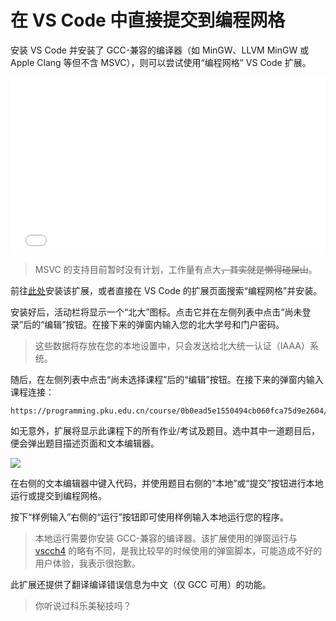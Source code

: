 # 在 VS Code 中直接提交到编程网格

安装 VS Code 并安装了 GCC-兼容的编译器（如 MinGW、LLVM MinGW 或 Apple Clang 等但不含 MSVC），则可以尝试使用“编程网格” VS Code 扩展。

<iframe src="//player.bilibili.com/player.html?aid=462922846&bvid=BV11L411t7a6&cid=405885756&page=1" scrolling="no" border="0" frameborder="no" framespacing="0" allowfullscreen="true"> </iframe>

> MSVC 的支持目前暂时没有计划，工作量有点大<del>，其实就是懒得碰屎山</del>。

前往[此处](https://marketplace.visualstudio.com/items?itemName=Guyutongxue.programming-grid)安装该扩展，或者直接在 VS Code 的扩展页面搜索“编程网格”并安装。

安装好后，活动栏将显示一个“北大”图标。点击它并在左侧列表中点击“尚未登录”后的“编辑”按钮。在接下来的弹窗内输入您的北大学号和门户密码。

> 这些数据将存放在您的本地设置中，只会发送给北大统一认证（IAAA）系统。

随后，在左侧列表中点击“尚未选择课程”后的“编辑”按钮。在接下来的弹窗内输入课程连接：

```
https://programming.pku.edu.cn/course/0b0ead5e1550494cb060fca75d9e2604/
```

如无意外，扩展将显示此课程下的所有作业/考试及题目。选中其中一道题目后，便会弹出题目描述页面和文本编辑器。

![](https://z3.ax1x.com/2021/08/21/fzkPC6.png)

在右侧的文本编辑器中键入代码，并使用题目右侧的“本地”或“提交”按钮进行本地运行或提交到编程网格。

按下“样例输入”右侧的“运行”按钮即可使用样例输入本地运行您的程序。

> 本地运行需要你安装 GCC-兼容的编译器。该扩展使用的弹窗运行与 [vscch4](https://v4.vscch.tk) 的略有不同，是我比较早的时候使用的弹窗脚本，可能造成不好的用户体验，我表示很抱歉。

此扩展还提供了翻译编译错误信息为中文（仅 GCC 可用）的功能。

> 你听说过科乐美秘技吗？

<style>
iframe {
  width: 100%;
  aspect-ratio: 16 / 9;
}
</style>
